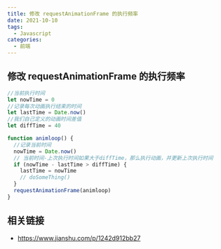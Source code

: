 ```yaml
---
title: 修改 requestAnimationFrame 的执行频率
date: 2021-10-10
tags:
  - Javascript
categories:
  - 前端
---
```


## 修改 requestAnimationFrame 的执行频率

```javascript
//当前执行时间
let nowTime = 0
//记录每次动画执行结束的时间
let lastTime = Date.now()
//我们自己定义的动画时间差值
let diffTime = 40

function animloop() {
  //记录当前时间
  nowTime = Date.now()
  // 当前时间-上次执行时间如果大于diffTime，那么执行动画，并更新上次执行时间
  if (nowTime - lastTime > diffTime) {
    lastTime = nowTime
    // doSomeThing()
  }
  requestAnimationFrame(animloop)
}
```

## 相关链接

- https://www.jianshu.com/p/1242d912bb27
